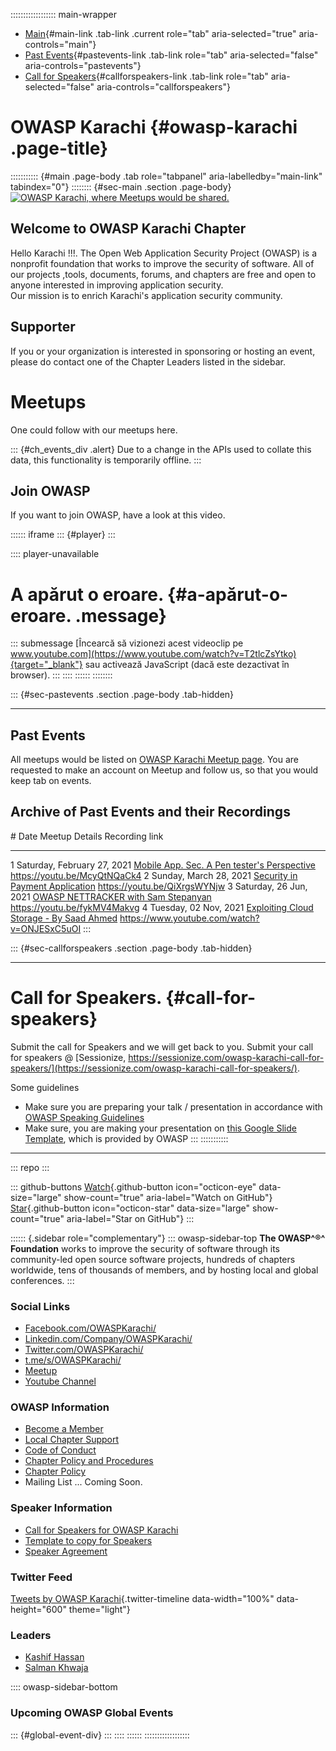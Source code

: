 :::::::::::::::::: main-wrapper
- [Main](#div-main){#main-link .tab-link .current role="tab"
  aria-selected="true" aria-controls="main"}
- [Past Events](#div-pastevents){#pastevents-link .tab-link role="tab"
  aria-selected="false" aria-controls="pastevents"}
- [Call for Speakers](#div-callforspeakers){#callforspeakers-link
  .tab-link role="tab" aria-selected="false"
  aria-controls="callforspeakers"}

# OWASP Karachi {#owasp-karachi .page-title}

::::::::::: {#main .page-body .tab role="tabpanel" aria-labelledby="main-link" tabindex="0"}
:::::::: {#sec-main .section .page-body}
[![OWASP Karachi, where Meetups would be shared.
](OWASP_KHI.jpg)](index.html)

## Welcome to OWASP Karachi Chapter

Hello Karachi !!!. The Open Web Application Security Project (OWASP) is
a nonprofit foundation that works to improve the security of software.
All of our projects ,tools, documents, forums, and chapters are free and
open to anyone interested in improving application security.\
Our mission is to enrich Karachi's application security community.

## Supporter

If you or your organization is interested in sponsoring or hosting an
event, please do contact one of the Chapter Leaders listed in the
sidebar.

# Meetups

One could follow with our meetups here.

::: {#ch_events_div .alert}
Due to a change in the APIs used to collate this data, this
functionality is temporarily offline.
:::

## Join OWASP

If you want to join OWASP, have a look at this video.

:::::: iframe
::: {#player}
:::

:::: player-unavailable
# A apărut o eroare. {#a-apărut-o-eroare. .message}

::: submessage
[Încearcă să vizionezi acest videoclip pe
www.youtube.com](https://www.youtube.com/watch?v=T2tlcZsYtko){target="_blank"}
sau activează JavaScript (dacă este dezactivat în browser).
:::
::::
::::::
::::::::

::: {#sec-pastevents .section .page-body .tab-hidden}

------------------------------------------------------------------------

## Past Events

All meetups would be listed on [OWASP Karachi Meetup
page](https://www.meetup.com/OWASP-Karachi-Chapter/). You are requested
to make an account on Meetup and follow us, so that you would keep tab
on events.

## Archive of Past Events and their Recordings

  \#   Date                          Meetup Details                                                                                                  Recording link
  ---- ----------------------------- --------------------------------------------------------------------------------------------------------------- -----------------------------------------------
  1    Saturday, February 27, 2021   [Mobile App. Sec. A Pen tester's Perspective](https://www.meetup.com/OWASP-Karachi-Chapter/events/276516990/)   <https://youtu.be/McyQtNQaCk4>
  2    Sunday, March 28, 2021        [Security in Payment Application](https://www.meetup.com/OWASP-Karachi-Chapter/events/277131011/)               <https://youtu.be/QiXrgsWYNjw>
  3    Saturday, 26 Jun, 2021        [OWASP NETTRACKER with Sam Stepanyan](https://www.meetup.com/OWASP-Karachi-Chapter/events/278975325/)           <https://youtu.be/fykMV4Makvg>
  4    Tuesday, 02 Nov, 2021         [Exploiting Cloud Storage - By Saad Ahmed](https://www.meetup.com/OWASP-Karachi-Chapter/events/281667583/)      <https://www.youtube.com/watch?v=ONJESxC5uOI>
:::

::: {#sec-callforspeakers .section .page-body .tab-hidden}

------------------------------------------------------------------------

# Call for Speakers. {#call-for-speakers}

Submit the call for Speakers and we will get back to you. Submit your
call for speakers @ [Sessionize,
https://sessionize.com/owasp-karachi-call-for-speakers/](https://sessionize.com/owasp-karachi-call-for-speakers/).

Some guidelines

- Make sure you are preparing your talk / presentation in accordance
  with [OWASP Speaking
  Guidelines](../www-policy/legal/speaker-agreement.html)
- Make sure, you are making your presentation on [this Google Slide
  Template](https://docs.google.com/presentation/d/10vDsqTxGRoTnsJ-gWfQiSkGvz1KEB9wDknlrO6_Q9Tk/copy),
  which is provided by OWASP
:::
:::::::::::

------------------------------------------------------------------------

::: repo
:::

::: github-buttons
[Watch](https://github.com/owasp/www-chapter-karachi/subscription){.github-button
icon="octicon-eye" data-size="large" show-count="true"
aria-label="Watch on GitHub"}
[Star](https://github.com/owasp/www-chapter-karachi){.github-button
icon="octicon-star" data-size="large" show-count="true"
aria-label="Star on GitHub"}
:::

:::::: {.sidebar role="complementary"}
::: owasp-sidebar-top
**The OWASP^®^ Foundation** works to improve the security of software
through its community-led open source software projects, hundreds of
chapters worldwide, tens of thousands of members, and by hosting local
and global conferences.
:::

### Social Links

- [Facebook.com/OWASPKarachi/](https://www.facebook.com/OWASPKarachi/)
- [Linkedin.com/Company/OWASPKarachi/](https://linkedin.com/company/owaspkarachi)
- [Twitter.com/OWASPKarachi/](https://twitter.com/Owaspkarachi)
- [t.me/s/OWASPKarachi/](https://t.me/s/OWASPKarachi)
- [Meetup](https://www.meetup.com/OWASP-Karachi-Chapter/)
- [Youtube
  Channel](https://www.youtube.com/channel/UCX7NegARhH603ov7fYao48Q)

### OWASP Information

- [Become a Member](https://www.owasp.org/index.php/Membership)
- [Local Chapter Support](../donate/index.html)
- [Code of Conduct](../www-policy/operational/conferences-events-2.html)
- [Chapter Policy and Procedures](../www-policy/index.html)
- [Chapter Policy](../www-policy/operational/chapters-2.html)
- Mailing List ... Coming Soon.

### Speaker Information

- [Call for Speakers for OWASP
  Karachi](https://forms.gle/CqbNwZBUHwF2o9B36)
- [Template to copy for
  Speakers](https://docs.google.com/presentation/d/10vDsqTxGRoTnsJ-gWfQiSkGvz1KEB9wDknlrO6_Q9Tk/copy)
- [Speaker Agreement](../www-policy/legal/speaker-agreement.html)

### Twitter Feed

[Tweets by OWASP
Karachi](https://twitter.com/OWASPKARACHI?ref_src=twsrc%5Etfw){.twitter-timeline
data-width="100%" data-height="600" theme="light"}

### Leaders

- [Kashif
  Hassan](../cdn-cgi/l/email-protection.html#214a40524948470f49405252404f614e564052510f4e5346)
- [Salman
  Khwaja](../cdn-cgi/l/email-protection.html#0e5d6f62636f60204566796f646f4e61796f7d7e20617c69)

:::: owasp-sidebar-bottom
### Upcoming OWASP Global Events

::: {#global-event-div}
:::
::::
::::::
::::::::::::::::::
